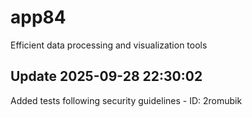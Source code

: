 # app84
Efficient data processing and visualization tools

## Update 2025-09-28 22:30:02
Added tests following security guidelines - ID: 2romubik

